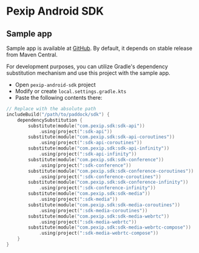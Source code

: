 # Pexip Android SDK

## Sample app

Sample app is available at [GitHub](https://github.com/pexip/pexip-android-sdk). By default, it
depends on stable release from Maven Central.

For development purposes, you can utilize Gradle's dependency substitution mechanism and use this
project with the sample app.

- Open `pexip-android-sdk` project
- Modify or create `local.settings.gradle.kts`
- Paste the following contents there:

```kotlin
// Replace with the absolute path
includeBuild("/path/to/paddock/sdk") {
    dependencySubstitution {
        substitute(module("com.pexip.sdk:sdk-api"))
            .using(project(":sdk-api"))
        substitute(module("com.pexip.sdk:sdk-api-coroutines"))
            .using(project(":sdk-api-coroutines"))
        substitute(module("com.pexip.sdk:sdk-api-infinity"))
            .using(project(":sdk-api-infinity"))
        substitute(module("com.pexip.sdk:sdk-conference"))
            .using(project(":sdk-conference"))
        substitute(module("com.pexip.sdk:sdk-conference-coroutines"))
            .using(project(":sdk-conference-coroutines"))
        substitute(module("com.pexip.sdk:sdk-conference-infinity"))
            .using(project(":sdk-conference-infinity"))
        substitute(module("com.pexip.sdk:sdk-media"))
            .using(project(":sdk-media"))
        substitute(module("com.pexip.sdk:sdk-media-coroutines"))
            .using(project(":sdk-media-coroutines"))
        substitute(module("com.pexip.sdk:sdk-media-webrtc"))
            .using(project(":sdk-media-webrtc"))
        substitute(module("com.pexip.sdk:sdk-media-webrtc-compose"))
            .using(project(":sdk-media-webrtc-compose"))
    }
}
```
